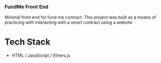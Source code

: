 ### FundMe Front End 

Minimal front end for fund me contract. This project was built as a means of practicing with interacting with a smart contract using a website

# Tech Stack 
- HTML / JavaScript / Ethers.js